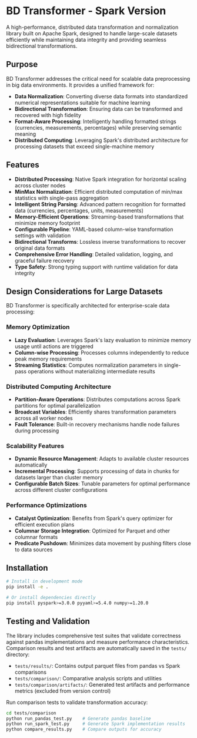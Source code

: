 # BD Transformer - Spark Version

A high-performance, distributed data transformation and normalization library built on Apache Spark, designed to handle large-scale datasets efficiently while maintaining data integrity and providing seamless bidirectional transformations.

## Purpose

BD Transformer addresses the critical need for scalable data preprocessing in big data environments. It provides a unified framework for:
- **Data Normalization**: Converting diverse data formats into standardized numerical representations suitable for machine learning
- **Bidirectional Transformation**: Ensuring data can be transformed and recovered with high fidelity
- **Format-Aware Processing**: Intelligently handling formatted strings (currencies, measurements, percentages) while preserving semantic meaning
- **Distributed Computing**: Leveraging Spark's distributed architecture for processing datasets that exceed single-machine memory

## Features

- **Distributed Processing**: Native Spark integration for horizontal scaling across cluster nodes
- **MinMax Normalization**: Efficient distributed computation of min/max statistics with single-pass aggregation
- **Intelligent String Parsing**: Advanced pattern recognition for formatted data (currencies, percentages, units, measurements)
- **Memory-Efficient Operations**: Streaming-based transformations that minimize memory footprint
- **Configurable Pipeline**: YAML-based column-wise transformation settings with validation
- **Bidirectional Transforms**: Lossless inverse transformations to recover original data formats
- **Comprehensive Error Handling**: Detailed validation, logging, and graceful failure recovery
- **Type Safety**: Strong typing support with runtime validation for data integrity

## Design Considerations for Large Datasets

BD Transformer is specifically architected for enterprise-scale data processing:

### **Memory Optimization**
- **Lazy Evaluation**: Leverages Spark's lazy evaluation to minimize memory usage until actions are triggered
- **Column-wise Processing**: Processes columns independently to reduce peak memory requirements
- **Streaming Statistics**: Computes normalization parameters in single-pass operations without materializing intermediate results

### **Distributed Computing Architecture**
- **Partition-Aware Operations**: Distributes computations across Spark partitions for optimal parallelization
- **Broadcast Variables**: Efficiently shares transformation parameters across all worker nodes
- **Fault Tolerance**: Built-in recovery mechanisms handle node failures during processing

### **Scalability Features**
- **Dynamic Resource Management**: Adapts to available cluster resources automatically
- **Incremental Processing**: Supports processing of data in chunks for datasets larger than cluster memory
- **Configurable Batch Sizes**: Tunable parameters for optimal performance across different cluster configurations

### **Performance Optimizations**
- **Catalyst Optimization**: Benefits from Spark's query optimizer for efficient execution plans
- **Columnar Storage Integration**: Optimized for Parquet and other columnar formats
- **Predicate Pushdown**: Minimizes data movement by pushing filters close to data sources

## Installation

```bash
# Install in development mode
pip install -e .

# Or install dependencies directly
pip install pyspark>=3.0.0 pyyaml>=5.4.0 numpy>=1.20.0
```

## Testing and Validation

The library includes comprehensive test suites that validate correctness against pandas implementations and measure performance characteristics. Comparison results and test artifacts are automatically saved in the `tests/` directory:

- `tests/results/`: Contains output parquet files from pandas vs Spark comparisons
- `tests/comparison/`: Comparative analysis scripts and utilities
- `tests/comparison/artifacts/`: Generated test artifacts and performance metrics (excluded from version control)

Run comparison tests to validate transformation accuracy:
```bash
cd tests/comparison
python run_pandas_test.py    # Generate pandas baseline
python run_spark_test.py     # Generate Spark implementation results  
python compare_results.py    # Compare outputs for accuracy
```